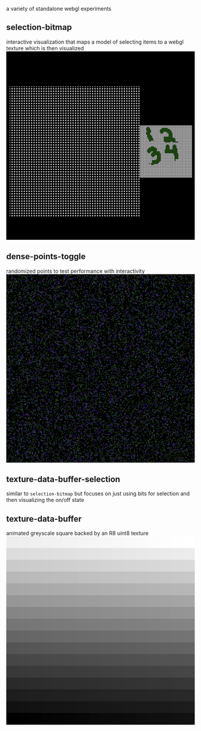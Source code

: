 a variety of standalone webgl experiments

## selection-bitmap

interactive visualization that maps a model of selecting items to a webgl texture which is then visualized
![selection-bitmap](./selection-bitmap-preview.png)

## dense-points-toggle

randomized points to test performance with interactivity
![dense-points-toggle](./dense-points-toggle-preview.png)

## texture-data-buffer-selection

similar to `selection-bitmap` but focuses on just using bits for selection and then visualizing the on/off state

## texture-data-buffer

animated greyscale square backed by an R8 uint8 texture
![texture-data-buffer](./texture-data-buffer-preview.png)
